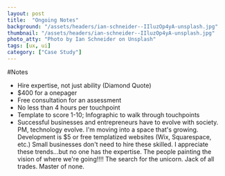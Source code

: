 ```yaml
---
layout: post
title:  "Ongoing Notes"
background: "/assets/headers/ian-schneider--IIluzOp4yA-unsplash.jpg"
thumbnail: "/assets/headers/ian-schneider--IIluzOp4yA-unsplash.jpg"
photo_atty: "Photo by Ian Schneider on Unsplash"
tags: [ux, ui]
category: ["Case Study"]
---
```

#Notes
* Hire expertise, not just ability (Diamond Quote)
* $400 for a onepager
* Free consultation for an assessment
* No less than 4 hours per touchpoint
* Template to score 1-10; Infographic to walk through touchpoints
* Successful businesses and entrepreneurs have to evolve with society. PM, technology evolve. I'm moving into a space that's growing. Development is $5 or free templatized websites (Wix, Squarespace, etc.) Small businesses don't need to hire these skilled. I appreciate these trends...but no one has the expertise. The people painting the vision of where we're going!!!!
The search for the unicorn. Jack of all trades. Master of none.
